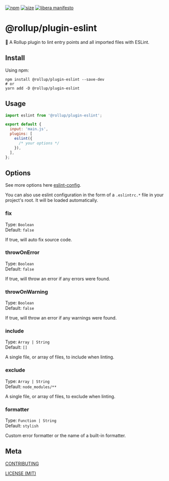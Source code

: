 [npm]: https://img.shields.io/npm/v/@rollup/plugin-alias
[npm-url]: https://www.npmjs.com/package/@rollup/plugin-alias
[size]: https://packagephobia.now.sh/badge?p=@rollup/plugin-alias
[size-url]: https://packagephobia.now.sh/result?p=@rollup/plugin-alias

[![npm][npm]][npm-url]
[![size][size]][size-url]
[![libera manifesto](https://img.shields.io/badge/libera-manifesto-lightgrey.svg)](https://liberamanifesto.com)

# @rollup/plugin-eslint

🍣 A Rollup plugin to lint entry points and all imported files with ESLint.

## Install

Using npm:

```console
npm install @rollup/plugin-eslint --save-dev
# or
yarn add -D @rollup/plugin-eslint
```

## Usage

```js
import eslint from '@rollup/plugin-eslint';

export default {
  input: 'main.js',
  plugins: [
    eslint({
      /* your options */
    }),
  ],
};
```

## Options

See more options here [eslint-config](http://eslint.org/docs/developer-guide/nodejs-api#cliengine).

You can also use eslint configuration in the form of a `.eslintrc.*` file in your project's root. It will be loaded automatically.

### fix

Type: `Boolean`<br>
Default: `false`

If true, will auto fix source code.

### throwOnError

Type: `Boolean`<br>
Default: `false`

If true, will throw an error if any errors were found.

### throwOnWarning

Type: `Boolean`<br>
Default: `false`

If true, will throw an error if any warnings were found.

### include

Type: `Array | String`<br>
Default: `[]`

A single file, or array of files, to include when linting.

### exclude

Type: `Array | String`<br>
Default: `node_modules/**`

A single file, or array of files, to exclude when linting.

### formatter

Type: `Function | String`<br>
Default: `stylish`

Custom error formatter or the name of a built-in formatter.

## Meta

[CONTRIBUTING](/.github/CONTRIBUTING.md)

[LICENSE (MIT)](/LICENSE)
